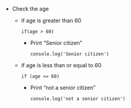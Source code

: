* Check the age
  * if age is greater than 60
    ```
    if(age > 60)
    ```
  
    * Print “Senior citizen”   
      ``` 
      console.log('Senior citizen') 
      ```
  * if age is less than or equal to 60 
    ```
    if (age <= 60)
    ```
    * Print “not a senior citizen”
      ```
      console.log('not a senior citizen')
      ```
